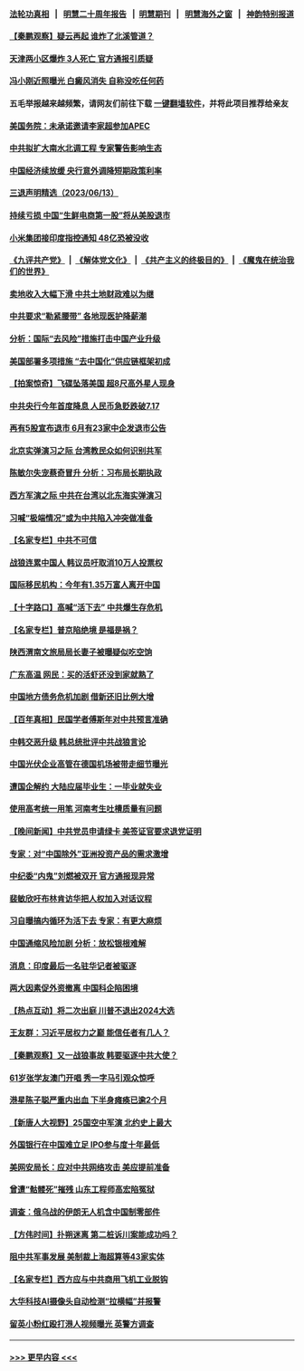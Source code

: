 #### [法轮功真相](https://github.com/gfw-breaker/truth/blob/master/README.md?t=0) &nbsp;&nbsp;|&nbsp;&nbsp; [明慧二十周年报告](https://github.com/gfw-breaker/mh-reports/blob/master/README.md?t=0) &nbsp;&nbsp;|&nbsp;&nbsp;[明慧期刊](https://github.com/gfw-breaker/mh-qikan) &nbsp;&nbsp;|&nbsp;&nbsp; [明慧海外之窗](https://github.com/gfw-breaker/mh-news/blob/master/README.md?t=0) &nbsp;&nbsp;|&nbsp;&nbsp; [神韵特别报道](https://github.com/gfw-breaker/mh-news/blob/master/shenyun.md?t=0)
#### [【秦鹏观察】疑云再起 谁炸了北溪管道？](../pages/nsc413/n14015554.md?t=06141243) 
#### [天津两小区爆炸 3人死亡 官方通报引质疑](../pages/nsc413/n14015629.md?t=06141243) 
#### [冯小刚近照曝光 白癜风消失 自称没吃任何药](../pages/nsc413/n14015589.md?t=06141243) 
#### 五毛举报越来越频繁，请网友们前往下载 [一键翻墙软件](https://github.com/gfw-breaker/ssr-accounts)，并将此项目推荐给亲友
#### [美国务院：未承诺邀请李家超参加APEC](../pages/nsc413/n14015549.md?t=06141243) 
#### [中共拟扩大南水北调工程 专家警告影响生态](../pages/nsc413/n14015409.md?t=06141243) 
#### [中国经济续放缓 央行意外调降短期政策利率](../pages/nsc413/n14015068.md?t=06141243) 
#### [三退声明精选（2023/06/13）](../pages/nsc413/n14015588.md?t=06141243) 
#### [持续亏损 中国“生鲜电商第一股”将从美股退市](../pages/nsc413/n14015570.md?t=06141243) 
#### [小米集团接印度指控通知 48亿恐被没收](../pages/nsc413/n14015559.md?t=06141243) 
#### [《九评共产党》](https://github.com/begood0513/9ping.md/blob/master/README.md) &nbsp;|&nbsp; [《解体党文化》](../../../../jtdwh.md/blob/master/README.md)  &nbsp;|&nbsp; [《共产主义的终极目的》](../../../../gczydzjmd.md/blob/master/README.md) &nbsp;|&nbsp; [《魔鬼在统治我们的世界》](../../../../mgztzwmdsj.md/blob/master/README.md) 
#### [卖地收入大幅下滑 中共土地财政难以为继](../pages/nsc413/n14015523.md?t=06141243) 
#### [中共要求“勒紧腰带” 各地现医护降薪潮](../pages/nsc413/n14015524.md?t=06141243) 
#### [分析：国际“去风险”措施打击中国产业升级](../pages/nsc413/n14015517.md?t=06141243) 
#### [美国部署多项措施 “去中国化”供应链框架初成](../pages/nsc413/n14015493.md?t=06141243) 
#### [【拍案惊奇】飞碟坠落美国 超8尺高外星人现身](../pages/nsc413/n14015384.md?t=06141243) 
#### [中共央行今年首度降息 人民币急贬跌破7.17](../pages/nsc413/n14015432.md?t=06141243) 
#### [再有5股宣布退市 6月有23家中企发退市公告](../pages/nsc413/n14015448.md?t=06141243) 
#### [北京实弹演习之际 台湾教民众如何识别共军](../pages/nsc413/n14015462.md?t=06141243) 
#### [陈敏尔失宠蔡奇冒升 分析：习布局长期执政](../pages/nsc413/n14015449.md?t=06141243) 
#### [西方军演之际 中共在台湾以北东海实弹演习](../pages/nsc413/n14015433.md?t=06141243) 
#### [习喊“极端情况”或为中共陷入冲突做准备](../pages/nsc413/n14015232.md?t=06141243) 
#### [【名家专栏】中共不可信](../pages/nsc413/n14015311.md?t=06141243) 
#### [战狼连累中国人 韩议员吁取消10万人投票权](../pages/nsc413/n14015413.md?t=06141243) 
#### [国际移民机构：今年有1.35万富人离开中国](../pages/nsc413/n14015159.md?t=06141243) 
#### [【十字路口】高喊“活下去” 中共爆生存危机](../pages/nsc413/n14015342.md?t=06141243) 
#### [【名家专栏】普京陷绝境 是福是祸？](../pages/nsc413/n14015313.md?t=06141243) 
#### [陕西渭南文旅局局长妻子被曝疑似吃空饷](../pages/nsc413/n14015205.md?t=06141243) 
#### [广东高温 网民：买的活虾还没到家就熟了](../pages/nsc413/n14015239.md?t=06141243) 
#### [中国地方债务危机加剧 借新还旧比例大增](../pages/nsc413/n14013459.md?t=06141243) 
#### [【百年真相】民国学者傅斯年对中共预言准确](../pages/nsc413/n14014137.md?t=06141243) 
#### [中韩交恶升级 韩总统批评中共战狼言论](../pages/nsc413/n14015238.md?t=06141243) 
#### [中国光伏企业高管在德国机场被带走细节曝光](../pages/nsc413/n14014952.md?t=06141243) 
#### [遭国企解约 大陆应届毕业生：一毕业就失业](../pages/nsc413/n14015117.md?t=06141243) 
#### [使用高考统一用笔 河南考生吐槽质量有问题](../pages/nsc413/n14015186.md?t=06141243) 
#### [【晚间新闻】中共党员申请绿卡 美签证官要求退党证明](../pages/nsc413/n14015135.md?t=06141243) 
#### [专家：对“中国除外”亚洲投资产品的需求激增](../pages/nsc413/n14015121.md?t=06141243) 
#### [中纪委“内鬼”刘燃被双开 官方通报现异常](../pages/nsc413/n14015109.md?t=06141243) 
#### [裴敏欣吁布林肯访华把人权加入对话议程](../pages/nsc413/n14014962.md?t=06141243) 
#### [习自曝搞内循环为活下去 专家：有更大麻烦](../pages/nsc413/n14014721.md?t=06141243) 
#### [中国通缩风险加剧 分析：放松银根难解](../pages/nsc413/n14014906.md?t=06141243) 
#### [消息：印度最后一名驻华记者被驱逐](../pages/nsc413/n14014852.md?t=06141243) 
#### [两大因素促外资撤离 中国科企陷困境](../pages/nsc413/n14014850.md?t=06141243) 
#### [【热点互动】将二次出庭 川普不退出2024大选](../pages/nsc413/n14014895.md?t=06141243) 
#### [王友群：习近平居权力之巅 能信任者有几人？](../pages/nsc413/n14014882.md?t=06141243) 
#### [【秦鹏观察】又一战狼事故 韩要驱逐中共大使？](../pages/nsc413/n14014862.md?t=06141243) 
#### [61岁张学友澳门开唱 秀一字马引观众惊呼](../pages/nsc413/n14014801.md?t=06141243) 
#### [港星陈子聪严重内出血 下半身瘫痪已逾2个月](../pages/nsc413/n14014848.md?t=06141243) 
#### [【新唐人大视野】25国空中军演 北约史上最大](../pages/nsc413/n14014844.md?t=06141243) 
#### [外国银行在中国难立足 IPO参与度十年最低](../pages/nsc413/n14014846.md?t=06141243) 
#### [美网安局长：应对中共网络攻击 美应提前准备](../pages/nsc413/n14014774.md?t=06141243) 
#### [曾遭“骷髅死”摧残 山东工程师高宏陷冤狱](../pages/nsc413/n14014585.md?t=06141243) 
#### [调查：俄乌战的伊朗无人机含中国制零部件](../pages/nsc413/n14014687.md?t=06141243) 
#### [【方伟时间】扑朔迷离 第二桩诉川案能成功吗？](../pages/nsc413/n14014838.md?t=06141243) 
#### [阻中共军事发展 美制裁上海超算等43家实体](../pages/nsc413/n14014789.md?t=06141243) 
#### [【名家专栏】西方应与中共商用飞机工业脱钩](../pages/nsc413/n14014650.md?t=06141243) 
#### [大华科技AI摄像头自动检测“拉横幅”并报警](../pages/nsc413/n14014544.md?t=06141243) 
#### [留英小粉红殴打港人视频曝光 英警方调查](../pages/nsc413/n14014733.md?t=06141243) 

----
#### [ >>> 更早内容 <<< ](../indexes/nsc413-earlier.md)
